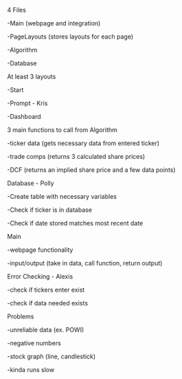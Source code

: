 4 Files

-Main (webpage and integration)

-PageLayouts (stores layouts for each page)

-Algorithm 

-Database


At least 3 layouts

-Start

-Prompt - Kris

-Dashboard


3 main functions to call from Algorithm

-ticker data (gets necessary data from entered ticker)

-trade comps (returns 3 calculated share prices)

-DCF (returns an implied share price and a few data points)


Database - Polly

-Create table with necessary variables

-Check if ticker is in database

-Check if date stored matches most recent date


Main 

-webpage functionality

-input/output (take in data, call function, return output)


Error Checking - Alexis

-check if tickers enter exist

-check if data needed exists


Problems

-unreliable data (ex. POWI) 

-negative numbers

-stock graph (line, candlestick)

-kinda runs slow

